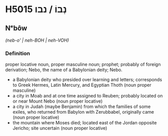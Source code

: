 # H5015 נְבוֹ / נבו

## Nᵉbôw

_(neb-o' | neh-BOH | neh-VOH)_

### Definition

proper locative noun, proper masculine noun; prophet; probably of foreign derivation; Nebo, the name of a Babylonian deity; Nebo.

- a Babylonian deity who presided over learning and letters; corresponds to Greek Hermes, Latin Mercury, and Egyptian Thoth (noun proper masculine)
- a city in Moab and at one time assigned to Reuben; probably located on or near Mount Nebo (noun proper locative)
- a city in Judah (maybe Benjamin) from which the families of some exiles, who returned from Babylon with Zerubbabel, originally came (noun proper locative)
- the mountain where Moses died; located east of the Jordan opposite Jericho; site uncertain (noun proper locative)
